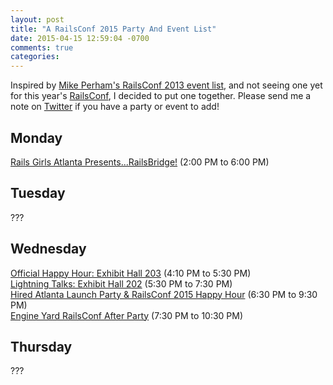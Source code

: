 ```yaml
---
layout: post
title: "A RailsConf 2015 Party And Event List"
date: 2015-04-15 12:59:04 -0700
comments: true
categories: 
---
```


Inspired by [Mike Perham's RailsConf 2013 event list](http://www.mikeperham.com/2013/04/11/railsconf-2013-events/), and not seeing one yet for this year's [RailsConf](http://railsconf.com/), I decided to put one together.  Please send me a note on [Twitter](https://twitter.com/tectonic) if you have a party or event to add!

## Monday

[Rails Girls Atlanta Presents...RailsBridge!](https://www.bridgetroll.org/events/150) (2:00 PM to 6:00 PM)<br>

## Tuesday

???

## Wednesday

[Official Happy Hour: Exhibit Hall 203](http://railsconf.com/schedule) (4:10 PM to 5:30 PM)<br>
[Lightning Talks: Exhibit Hall 202](http://railsconf.com/schedule) (5:30 PM to 7:30 PM)<br>
[Hired Atlanta Launch Party & RailsConf 2015 Happy Hour](http://www.eventbrite.com/e/hired-atlanta-launch-party-railsconf-2015-happy-hour-tickets-16408022838?aff=es2) (6:30 PM to 9:30 PM)<br>
[Engine Yard RailsConf After Party](https://www.eventbrite.com/e/engine-yard-railsconf-after-party-tickets-16499542576?invite=&err=29&referrer=&discount=&affiliate=&eventpassword=) (7:30 PM to 10:30 PM)<br>

## Thursday

???
